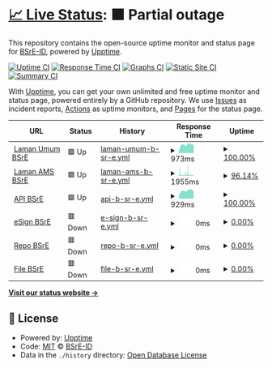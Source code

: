 # [📈 Live Status](https://BSrE-ID.github.io/monitor): <!--live status--> **🟧 Partial outage**

This repository contains the open-source uptime monitor and status page for [BSrE-ID](https://BSrE-ID.github.io/monitor), powered by [Upptime](https://github.com/upptime/upptime).

[![Uptime CI](https://github.com/BSrE-ID/monitor/workflows/Uptime%20CI/badge.svg)](https://github.com/BSrE-ID/monitor/actions?query=workflow%3A%22Uptime+CI%22)
[![Response Time CI](https://github.com/BSrE-ID/monitor/workflows/Response%20Time%20CI/badge.svg)](https://github.com/BSrE-ID/monitor/actions?query=workflow%3A%22Response+Time+CI%22)
[![Graphs CI](https://github.com/BSrE-ID/monitor/workflows/Graphs%20CI/badge.svg)](https://github.com/BSrE-ID/monitor/actions?query=workflow%3A%22Graphs+CI%22)
[![Static Site CI](https://github.com/BSrE-ID/monitor/workflows/Static%20Site%20CI/badge.svg)](https://github.com/BSrE-ID/monitor/actions?query=workflow%3A%22Static+Site+CI%22)
[![Summary CI](https://github.com/BSrE-ID/monitor/workflows/Summary%20CI/badge.svg)](https://github.com/BSrE-ID/monitor/actions?query=workflow%3A%22Summary+CI%22)

With [Upptime](https://upptime.js.org), you can get your own unlimited and free uptime monitor and status page, powered entirely by a GitHub repository. We use [Issues](https://github.com/BSrE-ID/monitor/issues) as incident reports, [Actions](https://github.com/BSrE-ID/monitor/actions) as uptime monitors, and [Pages](https://BSrE-ID.github.io/monitor) for the status page.

<!--start: status pages-->
<!-- This summary is generated by Upptime (https://github.com/upptime/upptime) -->
<!-- Do not edit this manually, your changes will be overwritten -->
<!-- prettier-ignore -->
| URL | Status | History | Response Time | Uptime |
| --- | ------ | ------- | ------------- | ------ |
| <img alt="" src="https://icons.duckduckgo.com/ip3/bsre.bssn.go.id.ico" height="13"> [Laman Umum BSrE](https://bsre.bssn.go.id) | 🟩 Up | [laman-umum-b-sr-e.yml](https://github.com/BSrE-ID/monitor/commits/HEAD/history/laman-umum-b-sr-e.yml) | <details><summary><img alt="Response time graph" src="./graphs/laman-umum-b-sr-e/response-time-week.png" height="20"> 973ms</summary><br><a href="https://BSrE-ID.github.io/monitor/history/laman-umum-b-sr-e"><img alt="Response time 1222" src="https://img.shields.io/endpoint?url=https%3A%2F%2Fraw.githubusercontent.com%2FBSrE-ID%2Fmonitor%2FHEAD%2Fapi%2Flaman-umum-b-sr-e%2Fresponse-time.json"></a><br><a href="https://BSrE-ID.github.io/monitor/history/laman-umum-b-sr-e"><img alt="24-hour response time 943" src="https://img.shields.io/endpoint?url=https%3A%2F%2Fraw.githubusercontent.com%2FBSrE-ID%2Fmonitor%2FHEAD%2Fapi%2Flaman-umum-b-sr-e%2Fresponse-time-day.json"></a><br><a href="https://BSrE-ID.github.io/monitor/history/laman-umum-b-sr-e"><img alt="7-day response time 973" src="https://img.shields.io/endpoint?url=https%3A%2F%2Fraw.githubusercontent.com%2FBSrE-ID%2Fmonitor%2FHEAD%2Fapi%2Flaman-umum-b-sr-e%2Fresponse-time-week.json"></a><br><a href="https://BSrE-ID.github.io/monitor/history/laman-umum-b-sr-e"><img alt="30-day response time 1957" src="https://img.shields.io/endpoint?url=https%3A%2F%2Fraw.githubusercontent.com%2FBSrE-ID%2Fmonitor%2FHEAD%2Fapi%2Flaman-umum-b-sr-e%2Fresponse-time-month.json"></a><br><a href="https://BSrE-ID.github.io/monitor/history/laman-umum-b-sr-e"><img alt="1-year response time 1235" src="https://img.shields.io/endpoint?url=https%3A%2F%2Fraw.githubusercontent.com%2FBSrE-ID%2Fmonitor%2FHEAD%2Fapi%2Flaman-umum-b-sr-e%2Fresponse-time-year.json"></a></details> | <details><summary><a href="https://BSrE-ID.github.io/monitor/history/laman-umum-b-sr-e">100.00%</a></summary><a href="https://BSrE-ID.github.io/monitor/history/laman-umum-b-sr-e"><img alt="All-time uptime 93.23%" src="https://img.shields.io/endpoint?url=https%3A%2F%2Fraw.githubusercontent.com%2FBSrE-ID%2Fmonitor%2FHEAD%2Fapi%2Flaman-umum-b-sr-e%2Fuptime.json"></a><br><a href="https://BSrE-ID.github.io/monitor/history/laman-umum-b-sr-e"><img alt="24-hour uptime 100.00%" src="https://img.shields.io/endpoint?url=https%3A%2F%2Fraw.githubusercontent.com%2FBSrE-ID%2Fmonitor%2FHEAD%2Fapi%2Flaman-umum-b-sr-e%2Fuptime-day.json"></a><br><a href="https://BSrE-ID.github.io/monitor/history/laman-umum-b-sr-e"><img alt="7-day uptime 100.00%" src="https://img.shields.io/endpoint?url=https%3A%2F%2Fraw.githubusercontent.com%2FBSrE-ID%2Fmonitor%2FHEAD%2Fapi%2Flaman-umum-b-sr-e%2Fuptime-week.json"></a><br><a href="https://BSrE-ID.github.io/monitor/history/laman-umum-b-sr-e"><img alt="30-day uptime 99.80%" src="https://img.shields.io/endpoint?url=https%3A%2F%2Fraw.githubusercontent.com%2FBSrE-ID%2Fmonitor%2FHEAD%2Fapi%2Flaman-umum-b-sr-e%2Fuptime-month.json"></a><br><a href="https://BSrE-ID.github.io/monitor/history/laman-umum-b-sr-e"><img alt="1-year uptime 88.01%" src="https://img.shields.io/endpoint?url=https%3A%2F%2Fraw.githubusercontent.com%2FBSrE-ID%2Fmonitor%2FHEAD%2Fapi%2Flaman-umum-b-sr-e%2Fuptime-year.json"></a></details>
| <img alt="" src="https://icons.duckduckgo.com/ip3/portal-bsre.bssn.go.id.ico" height="13"> [Laman AMS BSrE](https://portal-bsre.bssn.go.id/login) | 🟩 Up | [laman-ams-b-sr-e.yml](https://github.com/BSrE-ID/monitor/commits/HEAD/history/laman-ams-b-sr-e.yml) | <details><summary><img alt="Response time graph" src="./graphs/laman-ams-b-sr-e/response-time-week.png" height="20"> 1955ms</summary><br><a href="https://BSrE-ID.github.io/monitor/history/laman-ams-b-sr-e"><img alt="Response time 1287" src="https://img.shields.io/endpoint?url=https%3A%2F%2Fraw.githubusercontent.com%2FBSrE-ID%2Fmonitor%2FHEAD%2Fapi%2Flaman-ams-b-sr-e%2Fresponse-time.json"></a><br><a href="https://BSrE-ID.github.io/monitor/history/laman-ams-b-sr-e"><img alt="24-hour response time 1072" src="https://img.shields.io/endpoint?url=https%3A%2F%2Fraw.githubusercontent.com%2FBSrE-ID%2Fmonitor%2FHEAD%2Fapi%2Flaman-ams-b-sr-e%2Fresponse-time-day.json"></a><br><a href="https://BSrE-ID.github.io/monitor/history/laman-ams-b-sr-e"><img alt="7-day response time 1955" src="https://img.shields.io/endpoint?url=https%3A%2F%2Fraw.githubusercontent.com%2FBSrE-ID%2Fmonitor%2FHEAD%2Fapi%2Flaman-ams-b-sr-e%2Fresponse-time-week.json"></a><br><a href="https://BSrE-ID.github.io/monitor/history/laman-ams-b-sr-e"><img alt="30-day response time 2239" src="https://img.shields.io/endpoint?url=https%3A%2F%2Fraw.githubusercontent.com%2FBSrE-ID%2Fmonitor%2FHEAD%2Fapi%2Flaman-ams-b-sr-e%2Fresponse-time-month.json"></a><br><a href="https://BSrE-ID.github.io/monitor/history/laman-ams-b-sr-e"><img alt="1-year response time 1331" src="https://img.shields.io/endpoint?url=https%3A%2F%2Fraw.githubusercontent.com%2FBSrE-ID%2Fmonitor%2FHEAD%2Fapi%2Flaman-ams-b-sr-e%2Fresponse-time-year.json"></a></details> | <details><summary><a href="https://BSrE-ID.github.io/monitor/history/laman-ams-b-sr-e">96.14%</a></summary><a href="https://BSrE-ID.github.io/monitor/history/laman-ams-b-sr-e"><img alt="All-time uptime 95.64%" src="https://img.shields.io/endpoint?url=https%3A%2F%2Fraw.githubusercontent.com%2FBSrE-ID%2Fmonitor%2FHEAD%2Fapi%2Flaman-ams-b-sr-e%2Fuptime.json"></a><br><a href="https://BSrE-ID.github.io/monitor/history/laman-ams-b-sr-e"><img alt="24-hour uptime 96.25%" src="https://img.shields.io/endpoint?url=https%3A%2F%2Fraw.githubusercontent.com%2FBSrE-ID%2Fmonitor%2FHEAD%2Fapi%2Flaman-ams-b-sr-e%2Fuptime-day.json"></a><br><a href="https://BSrE-ID.github.io/monitor/history/laman-ams-b-sr-e"><img alt="7-day uptime 96.14%" src="https://img.shields.io/endpoint?url=https%3A%2F%2Fraw.githubusercontent.com%2FBSrE-ID%2Fmonitor%2FHEAD%2Fapi%2Flaman-ams-b-sr-e%2Fuptime-week.json"></a><br><a href="https://BSrE-ID.github.io/monitor/history/laman-ams-b-sr-e"><img alt="30-day uptime 96.57%" src="https://img.shields.io/endpoint?url=https%3A%2F%2Fraw.githubusercontent.com%2FBSrE-ID%2Fmonitor%2FHEAD%2Fapi%2Flaman-ams-b-sr-e%2Fuptime-month.json"></a><br><a href="https://BSrE-ID.github.io/monitor/history/laman-ams-b-sr-e"><img alt="1-year uptime 92.46%" src="https://img.shields.io/endpoint?url=https%3A%2F%2Fraw.githubusercontent.com%2FBSrE-ID%2Fmonitor%2FHEAD%2Fapi%2Flaman-ams-b-sr-e%2Fuptime-year.json"></a></details>
| <img alt="" src="https://icons.duckduckgo.com/ip3/api-bsre.bssn.go.id.ico" height="13"> [API BSrE](https://api-bsre.bssn.go.id) | 🟩 Up | [api-b-sr-e.yml](https://github.com/BSrE-ID/monitor/commits/HEAD/history/api-b-sr-e.yml) | <details><summary><img alt="Response time graph" src="./graphs/api-b-sr-e/response-time-week.png" height="20"> 929ms</summary><br><a href="https://BSrE-ID.github.io/monitor/history/api-b-sr-e"><img alt="Response time 1038" src="https://img.shields.io/endpoint?url=https%3A%2F%2Fraw.githubusercontent.com%2FBSrE-ID%2Fmonitor%2FHEAD%2Fapi%2Fapi-b-sr-e%2Fresponse-time.json"></a><br><a href="https://BSrE-ID.github.io/monitor/history/api-b-sr-e"><img alt="24-hour response time 882" src="https://img.shields.io/endpoint?url=https%3A%2F%2Fraw.githubusercontent.com%2FBSrE-ID%2Fmonitor%2FHEAD%2Fapi%2Fapi-b-sr-e%2Fresponse-time-day.json"></a><br><a href="https://BSrE-ID.github.io/monitor/history/api-b-sr-e"><img alt="7-day response time 929" src="https://img.shields.io/endpoint?url=https%3A%2F%2Fraw.githubusercontent.com%2FBSrE-ID%2Fmonitor%2FHEAD%2Fapi%2Fapi-b-sr-e%2Fresponse-time-week.json"></a><br><a href="https://BSrE-ID.github.io/monitor/history/api-b-sr-e"><img alt="30-day response time 929" src="https://img.shields.io/endpoint?url=https%3A%2F%2Fraw.githubusercontent.com%2FBSrE-ID%2Fmonitor%2FHEAD%2Fapi%2Fapi-b-sr-e%2Fresponse-time-month.json"></a><br><a href="https://BSrE-ID.github.io/monitor/history/api-b-sr-e"><img alt="1-year response time 1023" src="https://img.shields.io/endpoint?url=https%3A%2F%2Fraw.githubusercontent.com%2FBSrE-ID%2Fmonitor%2FHEAD%2Fapi%2Fapi-b-sr-e%2Fresponse-time-year.json"></a></details> | <details><summary><a href="https://BSrE-ID.github.io/monitor/history/api-b-sr-e">100.00%</a></summary><a href="https://BSrE-ID.github.io/monitor/history/api-b-sr-e"><img alt="All-time uptime 99.48%" src="https://img.shields.io/endpoint?url=https%3A%2F%2Fraw.githubusercontent.com%2FBSrE-ID%2Fmonitor%2FHEAD%2Fapi%2Fapi-b-sr-e%2Fuptime.json"></a><br><a href="https://BSrE-ID.github.io/monitor/history/api-b-sr-e"><img alt="24-hour uptime 100.00%" src="https://img.shields.io/endpoint?url=https%3A%2F%2Fraw.githubusercontent.com%2FBSrE-ID%2Fmonitor%2FHEAD%2Fapi%2Fapi-b-sr-e%2Fuptime-day.json"></a><br><a href="https://BSrE-ID.github.io/monitor/history/api-b-sr-e"><img alt="7-day uptime 100.00%" src="https://img.shields.io/endpoint?url=https%3A%2F%2Fraw.githubusercontent.com%2FBSrE-ID%2Fmonitor%2FHEAD%2Fapi%2Fapi-b-sr-e%2Fuptime-week.json"></a><br><a href="https://BSrE-ID.github.io/monitor/history/api-b-sr-e"><img alt="30-day uptime 99.80%" src="https://img.shields.io/endpoint?url=https%3A%2F%2Fraw.githubusercontent.com%2FBSrE-ID%2Fmonitor%2FHEAD%2Fapi%2Fapi-b-sr-e%2Fuptime-month.json"></a><br><a href="https://BSrE-ID.github.io/monitor/history/api-b-sr-e"><img alt="1-year uptime 99.45%" src="https://img.shields.io/endpoint?url=https%3A%2F%2Fraw.githubusercontent.com%2FBSrE-ID%2Fmonitor%2FHEAD%2Fapi%2Fapi-b-sr-e%2Fuptime-year.json"></a></details>
| <img alt="" src="https://icons.duckduckgo.com/ip3/esign-bsre.bssn.go.id.ico" height="13"> [eSign BSrE](https://esign-bsre.bssn.go.id/login) | 🟥 Down | [e-sign-b-sr-e.yml](https://github.com/BSrE-ID/monitor/commits/HEAD/history/e-sign-b-sr-e.yml) | <details><summary><img alt="Response time graph" src="./graphs/e-sign-b-sr-e/response-time-week.png" height="20"> 0ms</summary><br><a href="https://BSrE-ID.github.io/monitor/history/e-sign-b-sr-e"><img alt="Response time 5279" src="https://img.shields.io/endpoint?url=https%3A%2F%2Fraw.githubusercontent.com%2FBSrE-ID%2Fmonitor%2FHEAD%2Fapi%2Fe-sign-b-sr-e%2Fresponse-time.json"></a><br><a href="https://BSrE-ID.github.io/monitor/history/e-sign-b-sr-e"><img alt="24-hour response time 0" src="https://img.shields.io/endpoint?url=https%3A%2F%2Fraw.githubusercontent.com%2FBSrE-ID%2Fmonitor%2FHEAD%2Fapi%2Fe-sign-b-sr-e%2Fresponse-time-day.json"></a><br><a href="https://BSrE-ID.github.io/monitor/history/e-sign-b-sr-e"><img alt="7-day response time 0" src="https://img.shields.io/endpoint?url=https%3A%2F%2Fraw.githubusercontent.com%2FBSrE-ID%2Fmonitor%2FHEAD%2Fapi%2Fe-sign-b-sr-e%2Fresponse-time-week.json"></a><br><a href="https://BSrE-ID.github.io/monitor/history/e-sign-b-sr-e"><img alt="30-day response time 0" src="https://img.shields.io/endpoint?url=https%3A%2F%2Fraw.githubusercontent.com%2FBSrE-ID%2Fmonitor%2FHEAD%2Fapi%2Fe-sign-b-sr-e%2Fresponse-time-month.json"></a><br><a href="https://BSrE-ID.github.io/monitor/history/e-sign-b-sr-e"><img alt="1-year response time 0" src="https://img.shields.io/endpoint?url=https%3A%2F%2Fraw.githubusercontent.com%2FBSrE-ID%2Fmonitor%2FHEAD%2Fapi%2Fe-sign-b-sr-e%2Fresponse-time-year.json"></a></details> | <details><summary><a href="https://BSrE-ID.github.io/monitor/history/e-sign-b-sr-e">0.00%</a></summary><a href="https://BSrE-ID.github.io/monitor/history/e-sign-b-sr-e"><img alt="All-time uptime 40.46%" src="https://img.shields.io/endpoint?url=https%3A%2F%2Fraw.githubusercontent.com%2FBSrE-ID%2Fmonitor%2FHEAD%2Fapi%2Fe-sign-b-sr-e%2Fuptime.json"></a><br><a href="https://BSrE-ID.github.io/monitor/history/e-sign-b-sr-e"><img alt="24-hour uptime 0.00%" src="https://img.shields.io/endpoint?url=https%3A%2F%2Fraw.githubusercontent.com%2FBSrE-ID%2Fmonitor%2FHEAD%2Fapi%2Fe-sign-b-sr-e%2Fuptime-day.json"></a><br><a href="https://BSrE-ID.github.io/monitor/history/e-sign-b-sr-e"><img alt="7-day uptime 0.00%" src="https://img.shields.io/endpoint?url=https%3A%2F%2Fraw.githubusercontent.com%2FBSrE-ID%2Fmonitor%2FHEAD%2Fapi%2Fe-sign-b-sr-e%2Fuptime-week.json"></a><br><a href="https://BSrE-ID.github.io/monitor/history/e-sign-b-sr-e"><img alt="30-day uptime 7.96%" src="https://img.shields.io/endpoint?url=https%3A%2F%2Fraw.githubusercontent.com%2FBSrE-ID%2Fmonitor%2FHEAD%2Fapi%2Fe-sign-b-sr-e%2Fuptime-month.json"></a><br><a href="https://BSrE-ID.github.io/monitor/history/e-sign-b-sr-e"><img alt="1-year uptime 0.00%" src="https://img.shields.io/endpoint?url=https%3A%2F%2Fraw.githubusercontent.com%2FBSrE-ID%2Fmonitor%2FHEAD%2Fapi%2Fe-sign-b-sr-e%2Fuptime-year.json"></a></details>
| <img alt="" src="https://icons.duckduckgo.com/ip3/gitlab-bsre.bssn.go.id.ico" height="13"> [Repo BSrE](https://gitlab-bsre.bssn.go.id/users/sign_in) | 🟥 Down | [repo-b-sr-e.yml](https://github.com/BSrE-ID/monitor/commits/HEAD/history/repo-b-sr-e.yml) | <details><summary><img alt="Response time graph" src="./graphs/repo-b-sr-e/response-time-week.png" height="20"> 0ms</summary><br><a href="https://BSrE-ID.github.io/monitor/history/repo-b-sr-e"><img alt="Response time 1664" src="https://img.shields.io/endpoint?url=https%3A%2F%2Fraw.githubusercontent.com%2FBSrE-ID%2Fmonitor%2FHEAD%2Fapi%2Frepo-b-sr-e%2Fresponse-time.json"></a><br><a href="https://BSrE-ID.github.io/monitor/history/repo-b-sr-e"><img alt="24-hour response time 0" src="https://img.shields.io/endpoint?url=https%3A%2F%2Fraw.githubusercontent.com%2FBSrE-ID%2Fmonitor%2FHEAD%2Fapi%2Frepo-b-sr-e%2Fresponse-time-day.json"></a><br><a href="https://BSrE-ID.github.io/monitor/history/repo-b-sr-e"><img alt="7-day response time 0" src="https://img.shields.io/endpoint?url=https%3A%2F%2Fraw.githubusercontent.com%2FBSrE-ID%2Fmonitor%2FHEAD%2Fapi%2Frepo-b-sr-e%2Fresponse-time-week.json"></a><br><a href="https://BSrE-ID.github.io/monitor/history/repo-b-sr-e"><img alt="30-day response time 0" src="https://img.shields.io/endpoint?url=https%3A%2F%2Fraw.githubusercontent.com%2FBSrE-ID%2Fmonitor%2FHEAD%2Fapi%2Frepo-b-sr-e%2Fresponse-time-month.json"></a><br><a href="https://BSrE-ID.github.io/monitor/history/repo-b-sr-e"><img alt="1-year response time 1744" src="https://img.shields.io/endpoint?url=https%3A%2F%2Fraw.githubusercontent.com%2FBSrE-ID%2Fmonitor%2FHEAD%2Fapi%2Frepo-b-sr-e%2Fresponse-time-year.json"></a></details> | <details><summary><a href="https://BSrE-ID.github.io/monitor/history/repo-b-sr-e">0.00%</a></summary><a href="https://BSrE-ID.github.io/monitor/history/repo-b-sr-e"><img alt="All-time uptime 72.83%" src="https://img.shields.io/endpoint?url=https%3A%2F%2Fraw.githubusercontent.com%2FBSrE-ID%2Fmonitor%2FHEAD%2Fapi%2Frepo-b-sr-e%2Fuptime.json"></a><br><a href="https://BSrE-ID.github.io/monitor/history/repo-b-sr-e"><img alt="24-hour uptime 0.00%" src="https://img.shields.io/endpoint?url=https%3A%2F%2Fraw.githubusercontent.com%2FBSrE-ID%2Fmonitor%2FHEAD%2Fapi%2Frepo-b-sr-e%2Fuptime-day.json"></a><br><a href="https://BSrE-ID.github.io/monitor/history/repo-b-sr-e"><img alt="7-day uptime 0.00%" src="https://img.shields.io/endpoint?url=https%3A%2F%2Fraw.githubusercontent.com%2FBSrE-ID%2Fmonitor%2FHEAD%2Fapi%2Frepo-b-sr-e%2Fuptime-week.json"></a><br><a href="https://BSrE-ID.github.io/monitor/history/repo-b-sr-e"><img alt="30-day uptime 7.96%" src="https://img.shields.io/endpoint?url=https%3A%2F%2Fraw.githubusercontent.com%2FBSrE-ID%2Fmonitor%2FHEAD%2Fapi%2Frepo-b-sr-e%2Fuptime-month.json"></a><br><a href="https://BSrE-ID.github.io/monitor/history/repo-b-sr-e"><img alt="1-year uptime 50.23%" src="https://img.shields.io/endpoint?url=https%3A%2F%2Fraw.githubusercontent.com%2FBSrE-ID%2Fmonitor%2FHEAD%2Fapi%2Frepo-b-sr-e%2Fuptime-year.json"></a></details>
| <img alt="" src="https://icons.duckduckgo.com/ip3/file-bsre.bssn.go.id.ico" height="13"> [File BSrE](https://file-bsre.bssn.go.id/login) | 🟥 Down | [file-b-sr-e.yml](https://github.com/BSrE-ID/monitor/commits/HEAD/history/file-b-sr-e.yml) | <details><summary><img alt="Response time graph" src="./graphs/file-b-sr-e/response-time-week.png" height="20"> 0ms</summary><br><a href="https://BSrE-ID.github.io/monitor/history/file-b-sr-e"><img alt="Response time 1599" src="https://img.shields.io/endpoint?url=https%3A%2F%2Fraw.githubusercontent.com%2FBSrE-ID%2Fmonitor%2FHEAD%2Fapi%2Ffile-b-sr-e%2Fresponse-time.json"></a><br><a href="https://BSrE-ID.github.io/monitor/history/file-b-sr-e"><img alt="24-hour response time 0" src="https://img.shields.io/endpoint?url=https%3A%2F%2Fraw.githubusercontent.com%2FBSrE-ID%2Fmonitor%2FHEAD%2Fapi%2Ffile-b-sr-e%2Fresponse-time-day.json"></a><br><a href="https://BSrE-ID.github.io/monitor/history/file-b-sr-e"><img alt="7-day response time 0" src="https://img.shields.io/endpoint?url=https%3A%2F%2Fraw.githubusercontent.com%2FBSrE-ID%2Fmonitor%2FHEAD%2Fapi%2Ffile-b-sr-e%2Fresponse-time-week.json"></a><br><a href="https://BSrE-ID.github.io/monitor/history/file-b-sr-e"><img alt="30-day response time 0" src="https://img.shields.io/endpoint?url=https%3A%2F%2Fraw.githubusercontent.com%2FBSrE-ID%2Fmonitor%2FHEAD%2Fapi%2Ffile-b-sr-e%2Fresponse-time-month.json"></a><br><a href="https://BSrE-ID.github.io/monitor/history/file-b-sr-e"><img alt="1-year response time 1539" src="https://img.shields.io/endpoint?url=https%3A%2F%2Fraw.githubusercontent.com%2FBSrE-ID%2Fmonitor%2FHEAD%2Fapi%2Ffile-b-sr-e%2Fresponse-time-year.json"></a></details> | <details><summary><a href="https://BSrE-ID.github.io/monitor/history/file-b-sr-e">0.00%</a></summary><a href="https://BSrE-ID.github.io/monitor/history/file-b-sr-e"><img alt="All-time uptime 72.68%" src="https://img.shields.io/endpoint?url=https%3A%2F%2Fraw.githubusercontent.com%2FBSrE-ID%2Fmonitor%2FHEAD%2Fapi%2Ffile-b-sr-e%2Fuptime.json"></a><br><a href="https://BSrE-ID.github.io/monitor/history/file-b-sr-e"><img alt="24-hour uptime 0.00%" src="https://img.shields.io/endpoint?url=https%3A%2F%2Fraw.githubusercontent.com%2FBSrE-ID%2Fmonitor%2FHEAD%2Fapi%2Ffile-b-sr-e%2Fuptime-day.json"></a><br><a href="https://BSrE-ID.github.io/monitor/history/file-b-sr-e"><img alt="7-day uptime 0.00%" src="https://img.shields.io/endpoint?url=https%3A%2F%2Fraw.githubusercontent.com%2FBSrE-ID%2Fmonitor%2FHEAD%2Fapi%2Ffile-b-sr-e%2Fuptime-week.json"></a><br><a href="https://BSrE-ID.github.io/monitor/history/file-b-sr-e"><img alt="30-day uptime 7.96%" src="https://img.shields.io/endpoint?url=https%3A%2F%2Fraw.githubusercontent.com%2FBSrE-ID%2Fmonitor%2FHEAD%2Fapi%2Ffile-b-sr-e%2Fuptime-month.json"></a><br><a href="https://BSrE-ID.github.io/monitor/history/file-b-sr-e"><img alt="1-year uptime 50.22%" src="https://img.shields.io/endpoint?url=https%3A%2F%2Fraw.githubusercontent.com%2FBSrE-ID%2Fmonitor%2FHEAD%2Fapi%2Ffile-b-sr-e%2Fuptime-year.json"></a></details>

<!--end: status pages-->

[**Visit our status website →**](https://BSrE-ID.github.io/monitor)

## 📄 License

- Powered by: [Upptime](https://github.com/upptime/upptime)
- Code: [MIT](./LICENSE) © [BSrE-ID](https://BSrE-ID.github.io/monitor)
- Data in the `./history` directory: [Open Database License](https://opendatacommons.org/licenses/odbl/1-0/)
